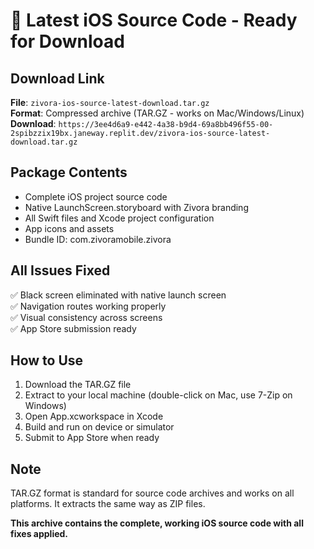 # 📱 Latest iOS Source Code - Ready for Download

## Download Link
**File**: `zivora-ios-source-latest-download.tar.gz`  
**Format**: Compressed archive (TAR.GZ - works on Mac/Windows/Linux)  
**Download**: `https://3ee4d6a9-e442-4a38-b9d4-69a8bb496f55-00-2spibzzix19bx.janeway.replit.dev/zivora-ios-source-latest-download.tar.gz`

## Package Contents
- Complete iOS project source code
- Native LaunchScreen.storyboard with Zivora branding
- All Swift files and Xcode project configuration
- App icons and assets
- Bundle ID: com.zivoramobile.zivora

## All Issues Fixed
✅ Black screen eliminated with native launch screen  
✅ Navigation routes working properly  
✅ Visual consistency across screens  
✅ App Store submission ready  

## How to Use
1. Download the TAR.GZ file
2. Extract to your local machine (double-click on Mac, use 7-Zip on Windows)
3. Open App.xcworkspace in Xcode
4. Build and run on device or simulator
5. Submit to App Store when ready

## Note
TAR.GZ format is standard for source code archives and works on all platforms. It extracts the same way as ZIP files.

**This archive contains the complete, working iOS source code with all fixes applied.**